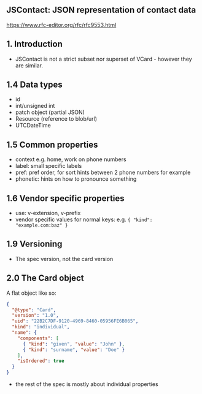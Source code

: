## JSContact: JSON representation of contact data

https://www.rfc-editor.org/rfc/rfc9553.html

## 1. Introduction
- JSContact is not a strict subset nor superset of VCard - however they are similar.

## 1.4 Data types
- id
- int/unsigned int
- patch object (partial JSON)
- Resource (reference to blob/url)
- UTCDateTime

## 1.5 Common properties
- context e.g. home, work on phone numbers
- label: small specific labels
- pref: pref order, for sort hints between 2 phone numbers for example
- phonetic: hints on how to pronounce something

## 1.6 Vendor specific properties
- use: v-extension, v-prefix
- vendor specific values for normal keys: e.g. `{ "kind": "example.com:baz" }`

## 1.9 Versioning
- The spec version, not the card version

## 2.0 The Card object

A flat object like so:

```json
{
  "@type": "Card",
  "version": "1.0",
  "uid": "22B2C7DF-9120-4969-8460-05956FE6B065",
  "kind": "individual",
  "name": {
    "components": [
      { "kind": "given", "value": "John" },
      { "kind": "surname", "value": "Doe" }
    ],
    "isOrdered": true
  }
}

```

- the rest of the spec is mostly about individual properties
